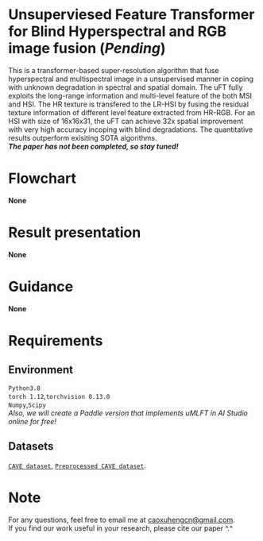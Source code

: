 # Unsuperviesed Feature Transformer for Blind Hyperspectral and RGB image fusion (*Pending*)
This is a transformer-based super-resolution algorithm that fuse hyperspectral and multispectral image in a unsupervised manner in coping with unknown degradation in spectral and spatial domain. The uFT fully exploits the long-range information and multi-level feature of the both MSI and HSI. The HR texture is transfered to the LR-HSI by fusing the residual texture information of different level feature extracted from HR-RGB. For an HSI with size of 16x16x31, the uFT can achieve 32x spatial improvement with very high accuracy incoping with blind degradations. The quantitative results outperform exisiting SOTA algorithms.  
***The paper has not been completed, so stay tuned!***
# Flowchart
**None**
# Result presentation
**None**
# Guidance
**None**
# Requirements
## Environment
`Python3.8`  
`torch 1.12`,`torchvision 0.13.0`  
`Numpy`,`Scipy`  
*Also, we will create a Paddle version that implements uMLFT in AI Studio online for free!*
## Datasets
[`CAVE dataset`](https://www1.cs.columbia.edu/CAVE/databases/multispectral/), 
 [`Preprocessed CAVE dataset`](https://aistudio.baidu.com/aistudio/datasetdetail/147509).
# Note
For any questions, feel free to email me at caoxuhengcn@gmail.com.  
If you find our work useful in your research, please cite our paper ^.^
